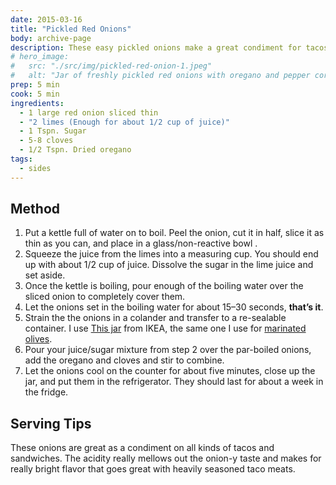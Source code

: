 ```yaml
---
date: 2015-03-16
title: "Pickled Red Onions"
body: archive-page
description: These easy pickled onions make a great condiment for tacos and sandwiches.
# hero_image:
#   src: "./src/img/pickled-red-onion-1.jpeg"
#   alt: "Jar of freshly pickled red onions with oregano and pepper corns"
prep: 5 min
cook: 5 min
ingredients:
  - 1 large red onion sliced thin
  - "2 limes (Enough for about 1/2 cup of juice)"
  - 1 Tspn. Sugar
  - 5-8 cloves
  - 1/2 Tspn. Dried oregano
tags:
  - sides
---
```

## Method
1. Put a kettle full of water on to boil. Peel the onion, cut it in half, slice it as thin as you can, and place in a glass/non-reactive bowl .
2. Squeeze the juice from the limes into a measuring cup. You should end up with about 1/2 cup of juice. Dissolve the sugar in the lime juice and set aside.
3. Once the kettle is boiling, pour enough of the boiling water over the sliced onion to completely cover them.
4. Let the onions set in the boiling water for about 15–30 seconds, **that’s it**.
5. Strain the the onions in a colander and transfer to a re-sealable container. I use [This jar](http://www.ikea.com/us/en/catalog/products/90227985/) from IKEA, the same one I use for [marinated olives](/recipes/marinated-olives). 
6. Pour your juice/sugar mixture from step 2 over the par-boiled onions, add the oregano and cloves and stir to combine. 
7. Let the onions cool on the counter for about five minutes, close up the jar, and put them in the refrigerator. They should last for about a week in the fridge.

## Serving Tips
These onions are great as a condiment on all kinds of tacos and sandwiches. The acidity really mellows out the onion-y taste and makes for really bright flavor that goes great with heavily seasoned taco meats.

